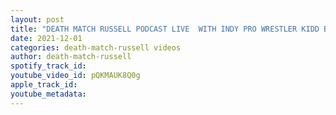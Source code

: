```yaml
---
layout: post
title: "DEATH MATCH RUSSELL PODCAST LIVE  WITH INDY PRO WRESTLER KIDD BANDIT"
date: 2021-12-01
categories: death-match-russell videos
author: death-match-russell
spotify_track_id: 
youtube_video_id: pQKMAUK8Q0g
apple_track_id: 
youtube_metadata: 
---
```


